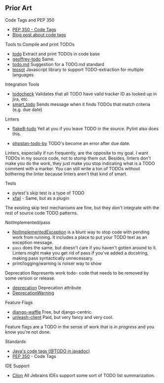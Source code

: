 ## Prior Art

Code Tags and PEP 350

- [PEP 350 - Code Tags](https://peps.python.org/pep-0350/)
- [Blog post about code tags](https://canadiancoding.ca/CodeTags%20in%20Python)

Tools to Compile and print TODOs

- [todo](https://pypi.org/project/todo/) Extract and print TODOs in code base
- [geoffrey-todo](https://pypi.org/project/geoffrey-todo/) Same.
- [todo.md](https://github.com/todo-md/todo-md) Suggestion for a TODO.md standard
- [leosot](https://github.com/pgilad/leasot) Javascript library to support TODO-extraction for multiple languages

Integration Tools

- [todocheck](https://github.com/presmihaylov/todocheck) Validates that all TODO have valid tracker ID as looked up in jira, etc.
- [smart_todo](https://github.com/Shopify/smart_todo) Sends message when it finds TODOs that match criteria (e.g. due date)

Linters

- [flake8-todo](https://pypi.org/project/flake8-todo/) Yell at you if you leave TODO in the source. Pylint also does this.

- [phpstan-todo-by](https://github.com/staabm/phpstan-todo-by) TODO's become an error after due date.

Linters, especially if run frequently, are the opposite to my goal. I want TODOs in my source code, not
to stomp them out. Besides, linters don't make you do the work, they just make you stop indicating what
is a TODO comment with a marker. You can still write a ton of TODOs without bothering the linter because
linters aren't that kind of smart.

Tests

- pytest's skip test is a type of TODO
- [xfail](https://pypi.org/project/xfail/) - Same, but as a plugin

The existing skip test mechanisms are fine, but they don't integrate with the rest of source code TODO patterns.

NotImplemented/pass

- [NotImplementedException](https://docs.python.org/3/library/exceptions.html#NotImplementedError) is a blunt way to
  stop code with pending work from running. It includes a place to put your TODO text as an exception message.
- `pass` does the same, but doesn't care if you haven't gotten around to it. Linters might make you get
  rid of pass if you've added a docstring, making pass syntactically unnecessary.
- print/logging/warning is noiser way to show

Deprecation
Represents work todo- code that needs to be removed by some version or release.

- [deprecation](https://pypi.org/project/deprecation/) Deprecation attribute
- [DeprecationWarning](https://docs.python.org/3/library/exceptions.html#DeprecationWarning)

Feature Flags

- [django-waffle](https://pypi.org/project/django-waffle/) Free, but django-centric.
- [unleash-client](https://pypi.org/project/unleash-client/) Paid, but very fancy and very cool.

Feature flags are a TODO in the sense of work that is *in progress* and you know you're not done.

Standards

- [Java's code tags (@TODO in javadoc)](https://web.archive.org/web/20111001031644/http://java.sun.com/j2se/javadoc/proposed-tags.html)
- [PEP 350](https://peps.python.org/pep-0350/) - Code Tags

IDE Support

- [Clion](https://www.jetbrains.com/help/clion/using-todo.html) All Jebrains IDEs support some sort of TODO list summarization.
